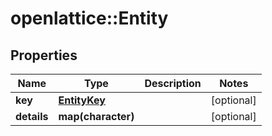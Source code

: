 # openlattice::Entity

## Properties
Name | Type | Description | Notes
------------ | ------------- | ------------- | -------------
**key** | [**EntityKey**](EntityKey.md) |  | [optional] 
**details** | **map(character)** |  | [optional] 


